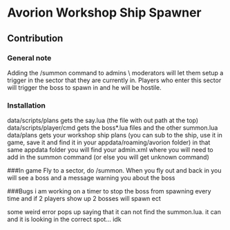# Avorion Workshop Ship Spawner
## Contribution
### General note
Adding the /summon command to admins \ moderators will let them setup a trigger in the sector that they are currently in.  Players who enter this sector will trigger the boss to spawn in and he will be hostile.

### Installation
data/scripts/plans gets the say.lua (the file with out path at the top)
data/scripts/player/cmd gets the boss*.lua files and the other summon.lua
data/plans gets your workshop ship plans (you can sub to the ship, use it in game, save it and find it in your appdata/roaming/avorion folder)
in that same appdata folder you will find your admin.xml where you will need to add in the summon command (or else you will get unknown command)

###In game
Fly to a sector, do /summon.  When you fly out and back in you will see a boss and a message warning you about the boss

###Bugs
i am working on a timer to stop the boss from spawning every time and if 2 players show up 2 bosses will spawn ect

some weird error pops up saying that it can not find the summon.lua.  it can and it is looking in the correct spot... idk